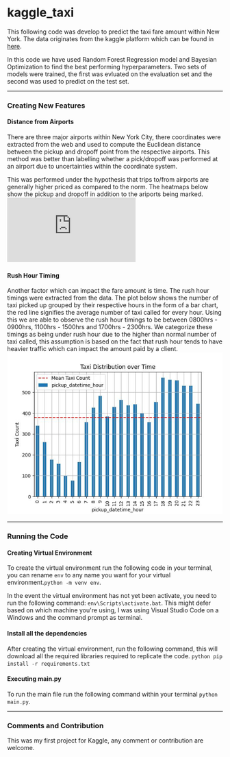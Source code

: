 # kaggle_taxi

This following code was develop to predict the taxi fare amount within New York. The data originates from the kaggle platform which can be found in [here](https://www.kaggle.com/competitions/new-york-city-taxi-fare-prediction/overview).

In this code we have used Random Forest Regression model and Bayesian Optimization to find the best performing hyperparameters. Two sets of models were trained, the first was evluated on the evaluation set and the second was used to predict on the test set.

___

### Creating New Features 
#### Distance from Airports
There are three major airports within New York City, there coordinates were extracted from the web and used to compute the Euclidean distance between the pickup and dropoff point from the respective airports. This method was better than labelling whether a pick/dropoff was performed at an airport due to uncertainties within the coordinate system. 

This was performed under the hypothesis that trips to/from airports are generally higher priced as compared to the norm. The heatmaps below show the pickup and dropoff in addition to the ariports being marked. 
![pickup_plot](https://github.com/RobinRamdin13/kaggle_taxi/blob/main/plots/plot_pickup_heatmap.html)

#### Rush Hour Timing 
Another factor which can impact the fare amount is time. The rush hour timings were extracted from the data. The plot below shows the number of taxi picked up grouped by their respective hours in the form of a bar chart, the red line signifies the average number of taxi called for every hour. Using this we are able to observe the rush hour timings to be between 0800hrs - 0900hrs, 1100hrs - 1500hrs and 1700hrs - 2300hrs. We categorize these timings as being under rush hour due to the higher than normal number of taxi called, this assumption is based on the fact that rush hour tends to have heavier traffic which can impact the amount paid by a client.
![taxi_distribution](https://github.com/RobinRamdin13/kaggle_taxi/blob/main/plots/rush_hour_exp.jpeg)
___
### Running the Code 
#### Creating Virtual Environment
To create the virtual environment run the following code in your terminal, you can rename `env` to any name you want for your virtual environment.`python -m venv env`.

In the event the virtual environment has not yet been activate, you need to run the following command: `env\Scripts\activate.bat`. This might defer based on which machine you're using, I was using Visual Studio Code on a Windows and the command prompt as terminal. 

#### Install all the dependencies 
After creating the virtual environment, run the following command, this will download all the required libraries required to replicate the code. `python pip install -r requirements.txt`

#### Executing main.py
To run the main file run the following command within your terminal `python main.py`.

___
### Comments and Contribution 
This was my first project for Kaggle, any comment or contribution are welcome.